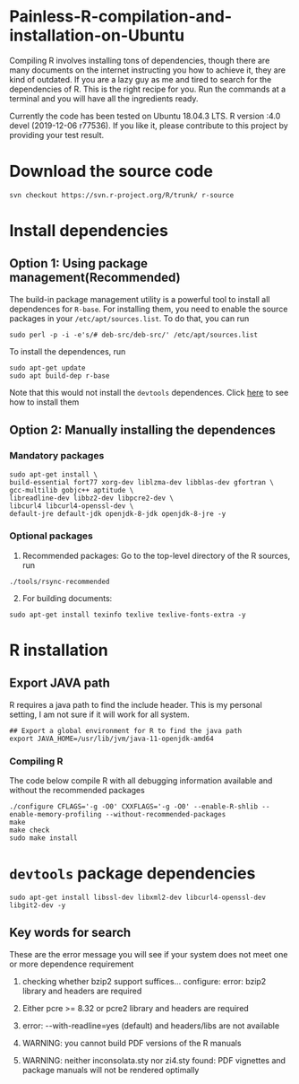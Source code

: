 # Painless-R-compilation-and-installation-on-Ubuntu
Compiling R involves installing tons of dependencies, though there are many documents on the internet instructing you how to achieve it, they are kind of outdated. If you are a lazy guy as me and tired to search for the dependencies of R. This is the right recipe for you. Run the commands at a terminal and you will have all the ingredients ready.

Currently the code has been tested on Ubuntu 18.04.3 LTS. R version :4.0 devel (2019-12-06 r77536). If you like it, please contribute to this project by providing your test result.

# Download the source code
```
svn checkout https://svn.r-project.org/R/trunk/ r-source
```

# Install dependencies
## Option 1: Using package management(Recommended)

The build-in package management utility is a powerful tool to install all dependences for `R-base`. For installing them, you need to enable the source packages in your `/etc/apt/sources.list`. To do that, you can run
```
sudo perl -p -i -e's/# deb-src/deb-src/' /etc/apt/sources.list
```
To install the dependences, run
```
sudo apt-get update
sudo apt build-dep r-base
```
Note that this would not install the `devtools` dependences. Click [here](#devtools-package-dependencies) to see how to install them

## Option 2: Manually installing the dependences
### Mandatory packages
```
sudo apt-get install \
build-essential fort77 xorg-dev liblzma-dev libblas-dev gfortran \
gcc-multilib gobjc++ aptitude \
libreadline-dev libbz2-dev libpcre2-dev \
libcurl4 libcurl4-openssl-dev \
default-jre default-jdk openjdk-8-jdk openjdk-8-jre -y
```

### Optional packages
1. Recommended packages: Go to the top-level directory of the R sources, run
```
./tools/rsync-recommended
```

2. For building documents:
```
sudo apt-get install texinfo texlive texlive-fonts-extra -y
```

# R installation
## Export JAVA path
R requires a java path to find the include header. This is my personal setting, I am not sure if it will work for all system.
```
## Export a global environment for R to find the java path
export JAVA_HOME=/usr/lib/jvm/java-11-openjdk-amd64
```

### Compiling R
The code below compile R with all debugging information available and without the recommended packages
```
./configure CFLAGS='-g -O0' CXXFLAGS='-g -O0' --enable-R-shlib --enable-memory-profiling --without-recommended-packages
make
make check
sudo make install
```


# `devtools` package dependencies
```
sudo apt-get install libssl-dev libxml2-dev libcurl4-openssl-dev libgit2-dev -y
```

## Key words for search
These are the error message you will see if your system does not meet one or more dependence requirement

1. checking whether bzip2 support suffices… configure: error: bzip2 library and headers are required

2. Either pcre >= 8.32 or pcre2 library and headers are required

3. error: --with-readline=yes (default) and headers/libs are not available

4. WARNING: you cannot build PDF versions of the R manuals

5. WARNING: neither inconsolata.sty nor zi4.sty found: PDF vignettes and package manuals will not be rendered optimally

